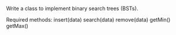 Write a class to implement binary search trees (BSTs). 

Required methods:
insert(data)
search(data)
remove(data)
getMin()
getMax()
